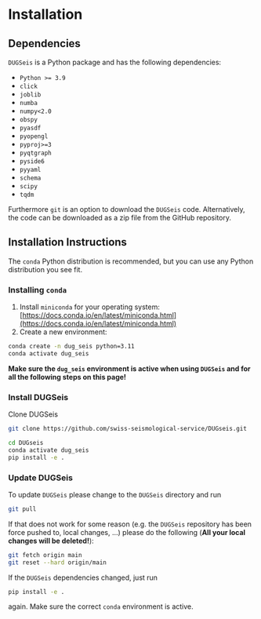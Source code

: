 # Installation

## Dependencies

`DUGSeis` is a Python package and has the following dependencies:

* `Python >= 3.9`
* `click`
* `joblib`
* `numba`
* `numpy<2.0`
* `obspy`
* `pyasdf`
* `pyopengl`
* `pyproj>=3`
* `pyqtgraph`
* `pyside6`
* `pyyaml`
* `schema`
* `scipy`
* `tqdm`

Furthermore `git` is an option to download the `DUGSeis` code. Alternatively, the code can be downloaded as a zip file from the GitHub repository.

## Installation Instructions

The `conda` Python distribution is recommended, but you can use any Python
distribution you see fit.

### Installing `conda`

1. Install `miniconda` for your operating system: [https://docs.conda.io/en/latest/miniconda.html](https://docs.conda.io/en/latest/miniconda.html)
2. Create a new environment:

```bash
conda create -n dug_seis python=3.11
conda activate dug_seis
```

**Make sure the `dug_seis` environment is active when using `DUGSeis` and for
all the following steps on this page!**

### Install DUGSeis

Clone DUGSeis

```bash
git clone https://github.com/swiss-seismological-service/DUGseis.git
```


```bash
cd DUGseis
conda activate dug_seis
pip install -e .
```

### Update DUGSeis

To update `DUGSeis` please change to the `DUGSeis` directory and run

```bash
git pull
```

If that does not work for some reason (e.g. the `DUGSeis` repository has been
force pushed to, local changes, ...) please do the following (**All your local
changes will be deleted!**):

```bash
git fetch origin main
git reset --hard origin/main
```

If the `DUGSeis` dependencies changed, just run

```bash
pip install -e .
```

again. Make sure the correct `conda` environment is active.
